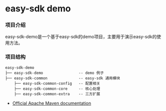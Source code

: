 # easy-sdk demo

### 项目介绍
easy-sdk-demo是一个基于easy-sdk的demo项目，主要用于演示easy-sdk的使用方法。

### 项目结构
```
easy-sdk-demo
├── easy-sdk-demo                -- demo 例子
├── easy-sdk-common              -- easy-sdk 通用模块
    ├── easy-sdk-common-config   -- 配置相关 
    ├── easy-sdk-common-core     -- 核心处理
    ├── easy-sdk-common-extra    -- 三方扩展    
```


* [Official Apache Maven documentation](https://maven.apache.org/guides/index.html)



